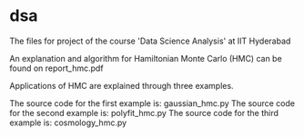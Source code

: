 # dsa
The files for project of the course 'Data Science Analysis' at IIT Hyderabad 

An explanation and algorithm for Hamiltonian Monte Carlo (HMC) can be found on report_hmc.pdf

Applications of HMC are explained through three examples. 

The source code for the first example is: gaussian_hmc.py
The source code for the second example is: polyfit_hmc.py
The source code for the third example is: cosmology_hmc.py
